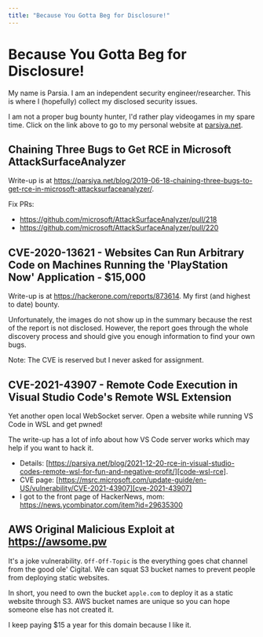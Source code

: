 ```yaml
---
title: "Because You Gotta Beg for Disclosure!"
---
```


# Because You Gotta Beg for Disclosure!
My name is Parsia. I am an independent security engineer/researcher. This is
where I (hopefully) collect my disclosed security issues.

I am not a proper bug bounty hunter, I'd rather play videogames in my spare
time. Click on the link above to go to my personal website at
[parsiya.net](https://parsiya.net).

## Chaining Three Bugs to Get RCE in Microsoft AttackSurfaceAnalyzer
Write-up is at
https://parsiya.net/blog/2019-06-18-chaining-three-bugs-to-get-rce-in-microsoft-attacksurfaceanalyzer/.

Fix PRs:

* https://github.com/microsoft/AttackSurfaceAnalyzer/pull/218
* https://github.com/microsoft/AttackSurfaceAnalyzer/pull/220

## CVE-2020-13621 - Websites Can Run Arbitrary Code on Machines Running the 'PlayStation Now' Application - $15,000
Write-up is at https://hackerone.com/reports/873614. My first (and highest to
date) bounty.

Unfortunately, the images do not show up in the summary because the rest of the
report is not disclosed. However, the report goes through the whole discovery
process and should give you enough information to find your own bugs.

Note: The CVE is reserved but I never asked for assignment.

## CVE-2021-43907 - Remote Code Execution in Visual Studio Code's Remote WSL Extension
Yet another open local WebSocket server. Open a website while running VS Code in
WSL and get pwned!

The write-up has a lot of info about how VS Code server works which may help if
you want to hack it.

* Details:
  [https://parsiya.net/blog/2021-12-20-rce-in-visual-studio-codes-remote-wsl-for-fun-and-negative-profit/][code-wsl-rce].
* CVE page: [https://msrc.microsoft.com/update-guide/en-US/vulnerability/CVE-2021-43907][cve-2021-43907]
* I got to the front page of HackerNews, mom: https://news.ycombinator.com/item?id=29635300

[code-wsl-rce]: https://parsiya.net/blog/2021-12-20-rce-in-visual-studio-codes-remote-wsl-for-fun-and-negative-profit/
[cve-2021-43907]: https://msrc.microsoft.com/update-guide/en-US/vulnerability/CVE-2021-43907

## AWS Original Malicious Exploit at https://awsome.pw
It's a joke vulnerability. `Off-Off-Topic` is the everything goes chat channel
from the good ole' Cigital. We can squat S3 bucket names to prevent people from
deploying static websites.

In short, you need to own the bucket `apple.com` to deploy it as a static
website through S3. AWS bucket names are unique so you can hope someone else has
not created it.

I keep paying $15 a year for this domain because I like it.